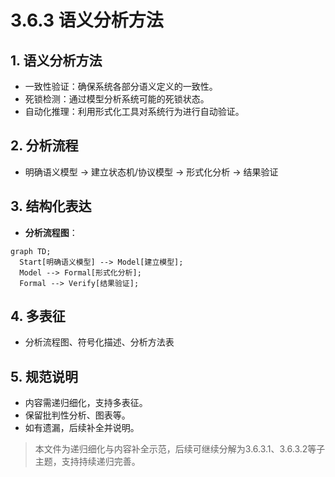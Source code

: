 # 3.6.3 语义分析方法

## 1. 语义分析方法

- 一致性验证：确保系统各部分语义定义的一致性。
- 死锁检测：通过模型分析系统可能的死锁状态。
- 自动化推理：利用形式化工具对系统行为进行自动验证。

## 2. 分析流程

- 明确语义模型 → 建立状态机/协议模型 → 形式化分析 → 结果验证

## 3. 结构化表达

- **分析流程图**：

```mermaid
graph TD;
  Start[明确语义模型] --> Model[建立模型];
  Model --> Formal[形式化分析];
  Formal --> Verify[结果验证];
```

## 4. 多表征

- 分析流程图、符号化描述、分析方法表

## 5. 规范说明

- 内容需递归细化，支持多表征。
- 保留批判性分析、图表等。
- 如有遗漏，后续补全并说明。

> 本文件为递归细化与内容补全示范，后续可继续分解为3.6.3.1、3.6.3.2等子主题，支持持续递归完善。
